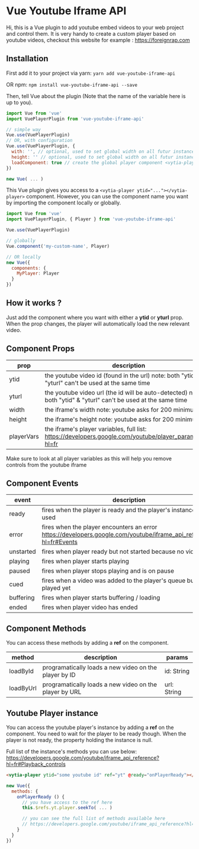# Vue Youtube Iframe API

Hi, this is a Vue plugin to add youtube embed videos to your web project and control them.
It is very handy to create a custom player based on youtube videos, checkout this website for example :
https://foreignrap.com

## Installation

First add it to your project via yarn:
`yarn add vue-youtube-iframe-api`

OR npm:
`npm install vue-youtube-iframe-api --save`

Then, tell Vue about the plugin (Note that the name of the variable here is up to you).

```javascript
import Vue from 'vue'
import VuePlayerPlugin from 'vue-youtube-iframe-api'

// simple way
Vue.use(VuePlayerPlugin)
// OR, with configuration
Vue.use(VuePlayerPlugin, {
  with: '', // optional, used to set global width on all futur instance
  height: '' // optional, used to set global width on all futur instance
  loadComponent: true // create the global player component <vytia-player></vytia-player>
})

new Vue( ... )
```

This Vue plugin gives you access to a `<vytia-player ytid="..."></vytia-player>` component.
However, you can use the component name you want by importing the component locally or globally.

```javascript
import Vue from 'vue'
import VuePlayerPlugin, { Player } from 'vue-youtube-iframe-api'

Vue.use(VuePlayerPlugin)

// globally
Vue.component('my-custom-name', Player)

// OR locally
new Vue({
  components: {
    MyPlayer: Player
  }
})
```

## How it works ?
Just add the component where you want with either a **ytid** or **yturl** prop.
When the prop changes, the player will automatically load the new relevant video.

## Component Props

| prop       | description                                                                                                  | type            | default |
|------------|--------------------------------------------------------------------------------------------------------------|-----------------|---------|
| ytid       | the youtube video id (found in the url) note: both "ytid" & "yturl" can't be used at the same time               | String          | null    |
| yturl      | the youtube video url (the id will be auto-detected) note: both "ytid" & "yturl" can't be used at the same time  | String          | null    |
| width      | the iframe's width note: youtube asks for 200 minimum                                                        | String | Number | 640     |
| height     | the iframe's height  note: youtube asks for 200 minimum                                                      | String | Number | 360     |
| playerVars | the iframe's player variables, full list: https://developers.google.com/youtube/player_parameters?hl=fr | Object          | {}      |

Make sure to look at all player variables as this will help you remove controls from the youtube iframe

## Component Events

| event     | description                                                                                                       |
|-----------|-------------------------------------------------------------------------------------------------------------------|
| ready     | fires when the player is ready and the player's instance can be used                                              |
| error     | fires when the player encounters an error https://developers.google.com/youtube/iframe_api_reference?hl=fr#Events |
| unstarted | fires when player ready but not started because no video                                                          |
| playing   | fires when player starts playing                                                                                  |
| paused    | fires when player stops playing and is on pause                                                                   |
| cued      | fires when a video was added to the player's queue but hasn't played yet                                          |
| buffering | fires when player starts buffering / loading                                                                      |
| ended     | fires when player video has ended                                                                                 |

## Component Methods

You can access these methods by adding a **ref** on the component.

| method    | description                                            | params      |
|-----------|--------------------------------------------------------|-------------|
| loadById  | programatically loads a new video on the player by ID  | id: String  |
| loadByUrl | programatically loads a new video on the player by URL | url: String |

## Youtube Player instance

You can access the youtube player's instance by adding a **ref** on the component.
You need to wait for the player to be ready though.
When the player is not ready, the property holding the instance is null.

Full list of the instance's methods you can use below:
https://developers.google.com/youtube/iframe_api_reference?hl=fr#Playback_controls

```html
<vytia-player ytid="some youtube id" ref="yt" @ready="onPlayerReady"></vytia-player>
```

```javascript
new Vue({
  methods: {
    onPlayerReady () {
      // you have access to the ref here
      this.$refs.yt.player.seekTo( ... )

      // you can see the full list of methods available here
      // https://developers.google.com/youtube/iframe_api_reference?hl=fr#Playback_controls
    }
  }
})
```
